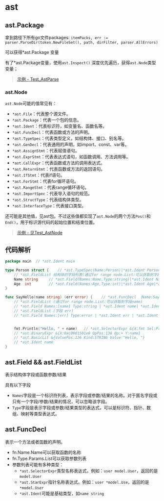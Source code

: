 # ast


## ast.Package
拿到路径下所有go文件packages: `itemPacks, err := parser.ParseDir(token.NewFileSet(), path, dirFilter, parser.AllErrors)`
    
可以获得*ast.Package 变量

有了*ast.Package变量，使用`ast.Inspect()` 深度优先遍历，获得`ast.Node`类型变量；

> [示例 - Test_AstParse](./demo/1ast_parser_test.go)

### ast.Node
`ast.Node`可能的值常见有：
- `*ast.File`：代表整个源文件。
- `*ast.Package`：代表一个包的信息。
- `*ast.Ident`：代表标识符，如变量名、函数名等。
- `*ast.FuncDecl`：代表函数或方法的声明。
- `*ast.TypeSpec`：代表类型定义，如结构体、接口、别名等。
- `*ast.GenDecl`：代表通用的声明，如import、const、var等。
- `*ast.AssignStmt`：代表赋值语句。
- `*ast.ExprStmt`：代表表达式语句，如函数调用、方法调用等。
- `*ast.CallExpr`：代表函数或方法的调用表达式。
- `*ast.ReturnStmt`：代表函数或方法的返回语句。
- `*ast.IfStmt`：代表if语句。
- `*ast.ForStmt`：代表for循环语句。
- `*ast.RangeStmt`：代表range循环语句。
- `*ast.ImportSpec`：代表导入语句的规范。
- `*ast.StructType`：代表结构体类型。
- `*ast.InterfaceType`：代表接口类型。

还可能是其他值，见ast包。不过这些值都实现了`ast.Node`的两个方法`Pos()`和`End()`，用于标识源代码的起始位置和结束位置。

> [示例 - 见Test_AstNode](./demo/1ast_parser_test.go)

## 代码解析
```go
package main  // *ast.Ident main

type Person struct {    // *ast.TypeSpec(Name:Person)|*ast.Ident Person|*ast.StructType
    // *ast.FieldList 结构体的字段列表(通过for range node.List:可以获取到字段Name和Age)
    Name string     // *ast.Field(Names:Name,Type:string)|*ast.Ident Name|*ast.Ident string
    Age  int        // *ast.Field(Names:Age,Type:int)|*ast.Ident Age|*ast.Ident int
}

func SayHello(name string) (err error) {    // *ast.FuncDecl （Name:SayHello）|*ast.Ident SayHello|*ast.FuncType
    // *ast.FieldList (通过for range node.List:可以获取到字段name)
    // *ast.Field Names:[name] Type:string | *ast.Ident name| *ast.Ident string
    // *ast.FieldList (字段 err)
    // *ast.Field Names:[err] Type:error | *ast.Ident err | *ast.Ident error


    fmt.Println("Hello, " + name)   // *ast.SelectorExpr &{X:fmt Sel:Println}| *ast.Ident fmt| *ast.Ident Println
    // *ast.BinaryExpr &{X:0xc0001501e0 OpPos:136 Op:+ Y:name}
    // *ast.BasicLit &{ValuePos:126 Kind:STRING Value:"Hello, "}
    // *ast.Ident name
}

```


## ast.Field && ast.FieldList
表示结构体字段或函数参数/结果

具有以下字段
- `Names`字段是一个标识符列表，表示字段或参数/结果的名称。对于匿名字段或只有一个字段/参数/结果的情况，可以忽略该字段。
- `Type`字段是表示字段或参数/结果类型的表达式，可以是标识符、指针、数组、映射等类型表达式。


## ast.FuncDecl
表示一个方法或者函数的声明。

- fn.Name.Name可以获取函数的名称
- fn.Type.Params.List可以获取参数列表
- 参数列表可能有多种类型：
    - `*ast.SelectorExpr`类型名称表达式，例如：`user model.User`，返回的是`model.User`
    - `*ast.StarExpr`指针名称表达式。例如：`user *model.Use`，返回的是`*model.User`
    - `*ast.Ident`可能是基础类型，如`name string`



